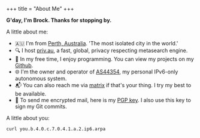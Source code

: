 +++
title = "About Me"
+++

**G'day, I'm Brock. Thanks for stopping by.**

A little about me:

- 🇦🇺 I'm from [Perth, Australia](https://en.wikipedia.org/wiki/Perth). 'The most isolated city in the world.'
- 🔍 I host [priv.au](https://priv.au), a fast, global, privacy respecting metasearch engine.
- 🤖 In my free time, I enjoy programming. You can view my projects on my [Github](https://github.com/vojkovic).
- 🌐 I'm the owner and operator of [AS44354](https://as44354.net), my personal IPv6-only autonomous system.
- 📬 You can also reach me via [matrix](https://matrix.to/#/@vojkovic:matrix.org) if that's your thing. I try my best to be available.
- 🔑 To send me encrypted mail, here is my [PGP key](https://keys.openpgp.org/search?q=brockv%40tuta.io). I also use this key to sign my Git commits.

A little about you:

```bash
curl you.b.4.0.c.7.0.4.1.a.2.ip6.arpa
```
